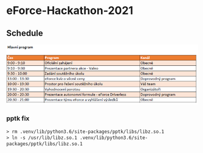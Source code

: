 # eForce-Hackathon-2021

## Schedule

![schedule.png](schedule.png)

### pptk fix

```
> rm .venv/lib/python3.6/site-packages/pptk/libs/libz.so.1
> ln -s /usr/lib/libz.so.1 .venv/lib/python3.6/site-packages/pptk/libs/libz.so.1
```
